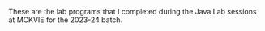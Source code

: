 These are the lab programs that I completed during the Java Lab sessions at MCKVIE for the 2023-24 batch.
